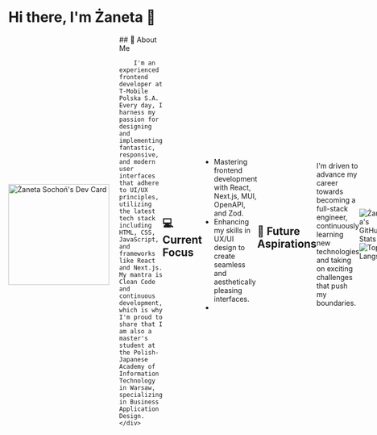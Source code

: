 # Hi there, I'm Żaneta 👋
<div style="display: flex; align-items: center;">
    <a href="https://app.daily.dev/zanetasochon">
        <img src="https://api.daily.dev/devcards/cda83d61830e4553a4292794383bf8a2.png?r=mpl" width="200" alt="Żaneta Sochoń's Dev Card" style="margin-right: 20px;">
    </a>
    <div>
        ## 🌟 About Me
        
        I'm an experienced frontend developer at T-Mobile Polska S.A. Every day, I harness my passion for designing and implementing fantastic, responsive, and modern user interfaces that adhere to UI/UX principles, utilizing the latest tech stack including HTML, CSS, JavaScript, and frameworks like React and Next.js. My mantra is Clean Code and continuous development, which is why I'm proud to share that I am also a master's student at the Polish-Japanese Academy of Information Technology in Warsaw, specializing in Business Application Design.
    </div>
</div>


## 💻 Current Focus

- Mastering frontend development with React, Next.js, MUI, OpenAPI, and Zod.
- Enhancing my skills in UX/UI design to create seamless and aesthetically pleasing interfaces.
- 

## 🚀 Future Aspirations

I'm driven to advance my career towards becoming a full-stack engineer, continuously learning new technologies and taking on exciting challenges that push my boundaries.

---

![Żaneta's GitHub Stats](https://github-readme-stats.vercel.app/api?username=zanetasochon&show_icons=true&theme=radical)
![Top Langs](https://github-readme-stats.vercel.app/api/top-langs/?username=zanetasochon&layout=compact&theme=radical)

---

🛠️ Technologies & Tools

![HTML5](https://img.shields.io/badge/html5-%23E34F26.svg?style=for-the-badge&logo=html5&logoColor=white)
![CSS3](https://img.shields.io/badge/css3-%231572B6.svg?style=for-the-badge&logo=css3&logoColor=white)
![JavaScript](https://img.shields.io/badge/javascript-%23323330.svg?style=for-the-badge&logo=javascript&logoColor=%23F7DF1E)
![React](https://img.shields.io/badge/react-%2320232a.svg?style=for-the-badge&logo=react&logoColor=%2361DAFB)
![Next JS](https://img.shields.io/badge/next.js-%23000000.svg?style=for-the-badge&logo=nextdotjs&logoColor=white)
![TypeScript](https://img.shields.io/badge/typescript-%23007ACC.svg?style=for-the-badge&logo=typescript&logoColor=white)
![GraphQL](https://img.shields.io/badge/graphql-%23E10098.svg?style=for-the-badge&logo=graphql&logoColor=white)

---

## 🌐 Get in Touch

Thanks for stopping by! I'm always open to discussing new ideas, collaborations, and opportunities. Don't hesitate to reach out!

